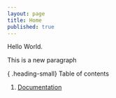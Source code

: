 ```yaml
---
layout: page
title: Home
published: true
---
```


Hello World. 

This is a new paragraph

{ .heading-small}
Table of contents

1. [Documentation](https://www.google.com)
